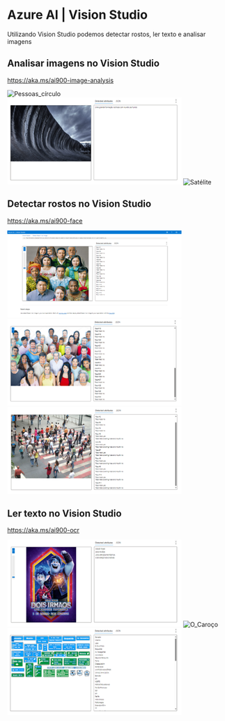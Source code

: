 # Azure AI  |  Vision Studio
 Utilizando Vision Studio podemos detectar rostos, ler texto e analisar imagens


## Analisar imagens no Vision Studio
https://aka.ms/ai900-image-analysis

<img src="./Add captions to images/Output/Pessoas_círculo_Out.png" alt="Pessoas_círculo" width="400" height="200">
<img src="./Add captions to images/Output/Rocha_Out.png" alt="Rocha" width="400" height="200">
<img src="./Add captions to images/Output/Satélite_Out.png" alt="Satélite" width="400" height="200">


## Detectar rostos no Vision Studio
https://aka.ms/ai900-face

<img src="./Detect faces in an image/output/12-pessoas-out.png" alt="12-pessoas" width="400" height="200">
<img src="./Detect faces in an image/output/Muitas_Pessoas_Out.png" alt="Muitas_Pessoas" width="400" height="200">
<img src="./Detect faces in an image/output/Pessoas_Cidade_Out.png" alt="Pessoas_Cidade" width="400" height="200">


## Ler texto no Vision Studio
https://aka.ms/ai900-ocr

<img src="./Extract text from images/Output/Filme_Out.png" alt="Filme" width="400" height="200">
<img src="./Extract text from images/Output/O_Caroço_Out.png" alt="O_Caroço" width="400" height="200">
<img src="./Extract text from images/Output/Transito_Out.png" alt="Transito" width="400" height="200">


